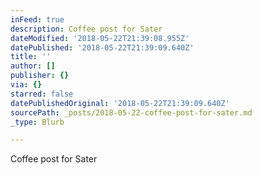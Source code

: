 ```yaml
---
inFeed: true
description: Coffee post for Sater
dateModified: '2018-05-22T21:39:08.955Z'
datePublished: '2018-05-22T21:39:09.640Z'
title: ''
author: []
publisher: {}
via: {}
starred: false
datePublishedOriginal: '2018-05-22T21:39:09.640Z'
sourcePath: _posts/2018-05-22-coffee-post-for-sater.md
_type: Blurb

---
```

Coffee post for Sater